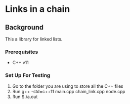 # Links in a chain

## Background

This a library for linked lists.

### Prerequisites


- C++ v11

### Set Up For Testing


1. Go to the folder you are using to store all the C++ files
2. Run g++ -std=c++11 main.cpp chain_link.cpp node.cpp
3. Run $./a.out
